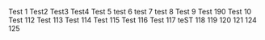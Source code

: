 
Test 1 Test2 Test3 Test4 Test 5 test 6 test 7 test 8 Test 9 Test 190 Test 10 Test 112 Test 113 Test 114 Test 115 Test 116 Test 117 teST 118 119 120 121 124 125
